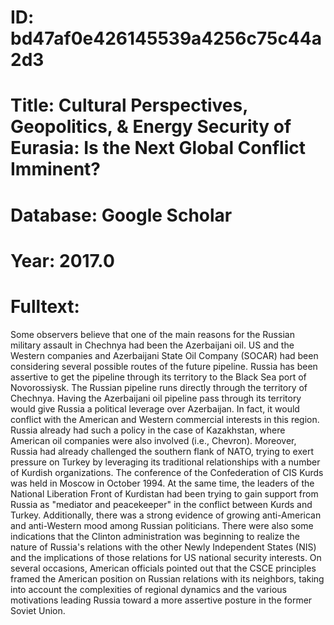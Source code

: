 # ID: bd47af0e426145539a4256c75c44a2d3
# Title: Cultural Perspectives, Geopolitics, & Energy Security of Eurasia: Is the Next Global Conflict Imminent?
# Database: Google Scholar
# Year: 2017.0
# Fulltext:
Some observers believe that one of the main reasons for the Russian military assault in Chechnya had been the Azerbaijani oil.
US and the Western companies and Azerbaijani State Oil Company (SOCAR) had been considering several possible routes of the future pipeline.
Russia has been assertive to get the pipeline through its territory to the Black Sea port of Novorossiysk.
The Russian pipeline runs directly through the territory of Chechnya.
Having the Azerbaijani oil pipeline pass through its territory would give Russia a political leverage over Azerbaijan.
In fact, it would conflict with the American and Western commercial interests in this region.
Russia already had such a policy in the case of Kazakhstan, where American oil companies were also involved (i.e., Chevron).
Moreover, Russia had already challenged the southern flank of NATO, trying to exert pressure on Turkey by leveraging its traditional relationships with a number of Kurdish organizations.
The conference of the Confederation of CIS Kurds was held in Moscow in October 1994.
At the same time, the leaders of the National Liberation Front of Kurdistan had been trying to gain support from Russia as "mediator and peacekeeper" in the conflict between Kurds and Turkey.
Additionally, there was a strong evidence of growing anti-American and anti-Western mood among Russian politicians.
There were also some indications that the Clinton administration was beginning to realize the nature of Russia's relations with the other Newly Independent States (NIS) and the implications of those relations for US national security interests.
On several occasions, American officials pointed out that the CSCE principles framed the American position on Russian relations with its neighbors, taking into account the complexities of regional dynamics and the various motivations leading Russia toward a more assertive posture in the former Soviet Union.